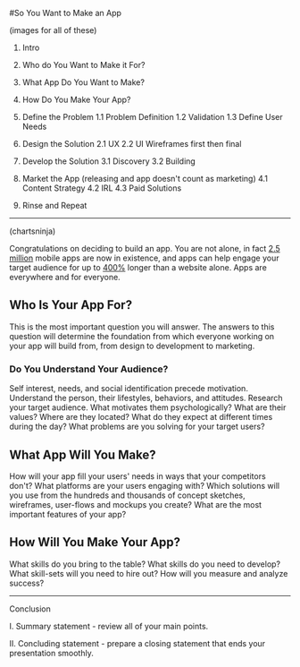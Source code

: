 #So You Want to Make an App

(images for all of these)

1. Intro
2. Who do You Want to Make it For?
3. What App Do You Want to Make?
4. How Do You Make Your App?

1. Define the Problem
  1.1 Problem Definition
  1.2 Validation
  1.3 Define User Needs
2. Design the Solution
  2.1 UX
  2.2 UI
  Wireframes first then final
3. Develop the Solution
  3.1 Discovery
  3.2 Building
4. Market the App (releasing and app doesn't count as marketing)
  4.1 Content Strategy
  4.2 IRL
  4.3 Paid Solutions
5. Rinse and Repeat

---
(chartsninja)

Congratulations on deciding to build an app. You are not alone, in fact [2.5 million]() mobile apps are now in existence, and apps can help engage your target audience for up to [400%](https://blog.newrelic.com/2014/02/11/mobile-apps-mobile-site-engagement/) longer than a website alone. Apps are everywhere and for everyone.

## Who Is Your App For?
This is the most important question you will answer. The answers to this question will determine the foundation from which everyone working on your app will build from, from design to development to marketing. 

### Do You Understand Your Audience?
Self interest, needs, and social identification precede motivation. Understand the person, their lifestyles, behaviors, and attitudes. Research your target audience. What motivates them psychologically? What are their values? Where are they located? What do they expect at different times during the day? What problems are you solving for your target users?

## What App Will You Make?
How will your app fill your users' needs in ways that your competitors don't? What platforms are your users engaging with? Which solutions will you use from the hundreds and thousands of concept sketches, wireframes, user-flows and mockups you create? What are the most important features of your app?

## How Will You Make Your App?
What skills do you bring to the table? What skills do you need to develop? What skill-sets will you need to hire out? How will you measure and analyze success?

---

Conclusion

I. Summary statement - review all of your main points.



II. Concluding statement - prepare a closing statement that ends your presentation smoothly.







